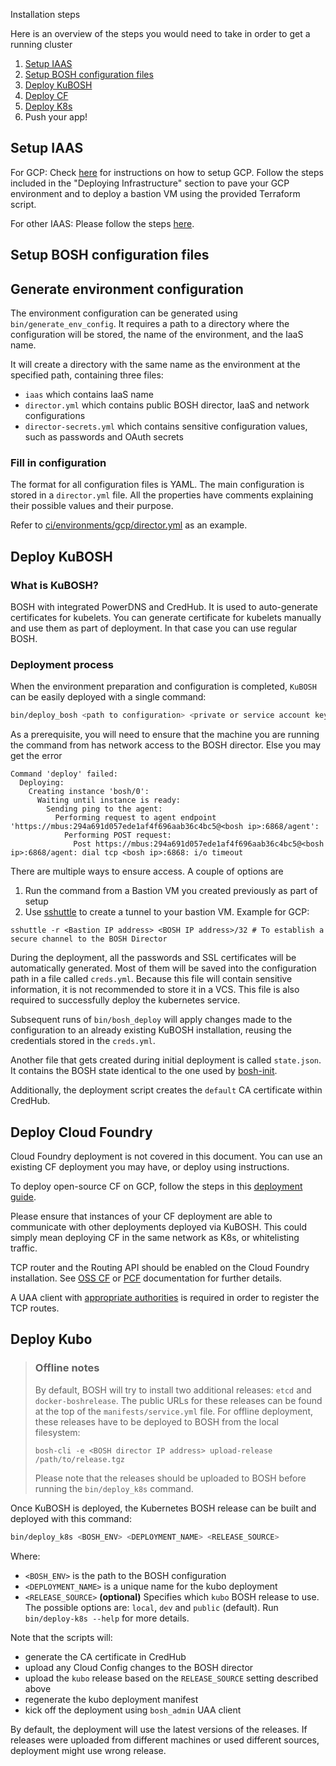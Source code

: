 Installation steps

Here is an overview of the steps you would need to take in order to get a running cluster

1. [Setup IAAS](#Setup-IAAS)
1. [Setup BOSH configuration files](#Setup-BOSH-configuration-files)
1. [Deploy KuBOSH](#Deploy-KuBOSH)
1. [Deploy CF](#Cloud-Foundry)
1. [Deploy K8s](#Deploy-Kubo)
1. Push your app!

## Setup IAAS

For GCP: Check [here](https://github.com/cloudfoundry-incubator/bosh-google-cpi-release/tree/master/docs/bosh#configure-your-google-cloud-platform-environment) for instructions on how to setup GCP. Follow the steps included in the "Deploying Infrastructure" section to pave your GCP environment and to deploy a bastion VM using the provided Terraform script.

For other IAAS: Please follow the steps [here](https://bosh.io/docs/init.html). 

## Setup BOSH configuration files

## Generate environment configuration

The environment configuration can be generated using `bin/generate_env_config`.
It requires a path to a directory where the configuration will be stored, the name of the environment,
and the IaaS name.

It will create a directory with the same name as the environment at the specified path, containing three files:
- `iaas` which contains IaaS name
- `director.yml` which contains public BOSH director, IaaS and network configurations
- `director-secrets.yml` which contains sensitive configuration values, such as passwords and OAuth secrets

### Fill in configuration

The format for all configuration files is YAML. The main configuration is stored in a `director.yml` file. All
the properties have comments explaining their possible values and their purpose.

Refer to [ci/environments/gcp/director.yml](https://github.com/pivotal-cf-experimental/kubo-deployment/blob/master/ci/environments/gcp/director.yml) as an example.

## Deploy KuBOSH

### What is KuBOSH?

BOSH with integrated PowerDNS and CredHub. It is used to auto-generate certificates for kubelets.
You can generate certificate for kubelets manually and use them as part of deployment. In that case you can use
regular BOSH.

### Deployment process

When the environment preparation and configuration is completed, `KuBOSH` can be
easily deployed with a single command:

```bash
bin/deploy_bosh <path to configuration> <private or service account key filename for BOSH to use for deployments>

```

As a prerequisite, you will need to ensure that the machine you are running the command from has network access to the BOSH director. Else you may get the error

```
Command 'deploy' failed:
  Deploying:
    Creating instance 'bosh/0':
      Waiting until instance is ready:
        Sending ping to the agent:
          Performing request to agent endpoint 'https://mbus:294a691d057ede1af4f696aab36c4bc5@<bosh ip>:6868/agent':
            Performing POST request:
              Post https://mbus:294a691d057ede1af4f696aab36c4bc5@<bosh ip>:6868/agent: dial tcp <bosh ip>:6868: i/o timeout
```

There are multiple ways to ensure access. A couple of options are

1. Run the command from a Bastion VM you created previously as part of setup
1. Use [sshuttle](https://github.com/apenwarr/sshuttle) to create a tunnel to your bastion VM. Example for GCP:
```
sshuttle -r <Bastion IP address> <BOSH IP address>/32 # To establish a secure channel to the BOSH Director
```

During the deployment, all the passwords and SSL certificates will be automatically
generated. Most of them will be saved into the configuration path in a file called
`creds.yml`. Because this file will contain sensitive information, it is not recommended
to store it in a VCS. This file is also required to successfully deploy the kubernetes
service.

Subsequent runs of `bin/bosh_deploy` will apply changes made to the configuration
to an already existing KuBOSH installation, reusing the credentials stored in the `creds.yml`.

Another file that gets created during initial deployment is called `state.json`. It contains
the BOSH state identical to the one used by [bosh-init](https://bosh.io/docs/using-bosh-init.html).

Additionally, the deployment script creates the `default` CA certificate within CredHub.

## Deploy Cloud Foundry

Cloud Foundry deployment is not covered in this document. You can use an existing CF deployment you may have, or deploy using instructions.

To deploy open-source CF on GCP, follow the steps in this [deployment guide](https://github.com/cloudfoundry-incubator/bosh-google-cpi-release/tree/master/docs/cloudfoundry).

Please ensure that instances of your CF deployment are able to communicate with other deployments deployed via KuBOSH. This could simply mean deploying CF in the same network as K8s, or whitelisting traffic.

TCP router and the Routing API should be enabled on the Cloud Foundry installation. See [OSS CF](https://docs.cloudfoundry.org/adminguide/enabling-tcp-routing.html) or
[PCF](http://docs.pivotal.io/pivotalcf/1-8/opsguide/tcp-routing-ert-config.html) documentation for
further details.

A UAA client with [appropriate authorities](https://github.com/cloudfoundry-incubator/routing-api#configure-oauth-clients-manually-using-uaac-cli-for-uaa)
is required in order to register the TCP routes.

## Deploy Kubo

> ### Offline notes
> 
> By default, BOSH will try to install two additional releases: `etcd` and `docker-boshrelease`. The public URLs for
> these releases can be found at the top of the `manifests/service.yml` file. For offline deployment, these releases
> have to be deployed to BOSH from the local filesystem:
>  
> ```
> bosh-cli -e <BOSH director IP address> upload-release /path/to/release.tgz
> ```
> 
> Please note that the releases should be uploaded to BOSH before running the `bin/deploy_k8s` command.

Once KuBOSH is deployed, the Kubernetes BOSH release can be built and deployed with this command:

```bash
bin/deploy_k8s <BOSH_ENV> <DEPLOYMENT_NAME> <RELEASE_SOURCE>
```
Where:
- `<BOSH_ENV>` is the path to the BOSH configuration
- `<DEPLOYMENT_NAME>` is a unique name for the kubo deployment
- `<RELEASE_SOURCE>` **(optional)** Specifies which `kubo` BOSH release to use. The possible options are: `local`, `dev` and 
  `public` (default). Run `bin/deploy-k8s --help` for more details. 

Note that the scripts will:

- generate the CA certificate in CredHub
- upload any Cloud Config changes to the BOSH director
- upload the `kubo` release based on the `RELEASE_SOURCE` setting described above
- regenerate the kubo deployment manifest
- kick off the deployment using `bosh_admin` UAA client

By default, the deployment will use the latest versions of the releases. If releases were uploaded from different machines or
used different sources, deployment might use wrong release.
